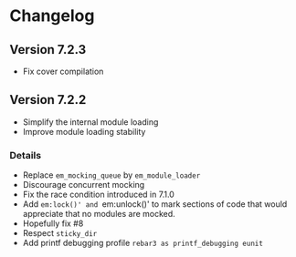 # Changelog

## Version 7.2.3

* Fix cover compilation

## Version 7.2.2

* Simplify the internal module loading
* Improve module loading stability

### Details

* Replace `em_mocking_queue` by `em_module_loader`
* Discourage concurrent mocking
* Fix the race condition introduced in 7.1.0
* Add `em:lock()' and `em:unlock()' to mark sections of code
  that would appreciate that no modules are mocked.
* Hopefully fix #8
* Respect `sticky_dir`
* Add printf debugging profile `rebar3 as printf_debugging eunit`
